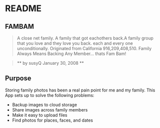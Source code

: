 # README

## FAMBAM
> A close net family. A family that got eachothers back.A family group that you
> love and they love you back. each and every one unconditionally. Originated from
> California 916,209,408,510.
> Family Always Means Backing Any Member... thats Fam Bam!

> ** by susyQ January 30, 2008 **

## Purpose

Storing family photos has been a real pain point for me and my family.
This App sets up to solve the following problems:
* Backup images to cloud storage 
* Share images across family members
* Make it easy to upload files
* Find photos for places, faces, and dates




